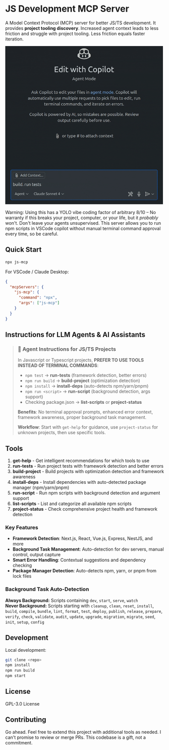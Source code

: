 # JS Development MCP Server

A Model Context Protocol (MCP) server for better JS/TS development. It provides **project tooling discovery**. Increased agent context leads to less friction and struggle with project tooling. Less friction equals faster iteration.

<img src="https://github.com/Tymek/js-mcp/raw/master/js-mcp-demo.gif" alt="JS MCP Demo" style="max-width: 500px;">

Warning: Using this has a YOLO vibe coding factor of arbitrary 8/10 – No warranty if this breaks your project, computer, or your life, but it _probably_ won't. Don't leave your agents unsupervised. This server allows you to run npm scripts in VSCode copilot without manual terminal command approval every time, so be careful.

## Quick Start

```bash
npx js-mcp
```

For VSCode / Claude Desktop:
```json
{
  "mcpServers": {
    "js-mcp": {
      "command": "npx",
      "args": ["js-mcp"]
    }
  }
}
```

## Instructions for LLM Agents & AI Assistants

> ### 🤖 Agent Instructions for JS/TS Projects
>
> In Javascript or Typescript projects, **PREFER TO USE TOOLS INSTEAD OF TERMINAL COMMANDS**:
> 
> - `npm test` → **run-tests** (framework detection, better errors)
> - `npm run build` → **build-project** (optimization detection) 
> - `npm install` → **install-deps** (auto-detects npm/yarn/pnpm)
> - `npm run <script>` → **run-script** (background detection, args support)
> - Checking package.json → **list-scripts** or **project-status**
> 
> **Benefits**: No terminal approval prompts, enhanced error context, framework awareness, proper background task management.
> 
> **Workflow**: Start with `get-help` for guidance, use `project-status` for unknown projects, then use specific tools.

## Tools

1. **get-help** - Get intelligent recommendations for which tools to use
2. **run-tests** - Run project tests with framework detection and better errors
3. **build-project** - Build projects with optimization detection and framework awareness
4. **install-deps** - Install dependencies with auto-detected package manager (npm/yarn/pnpm)
5. **run-script** - Run npm scripts with background detection and argument support
6. **list-scripts** - List and categorize all available npm scripts
7. **project-status** - Check comprehensive project health and framework detection

### Key Features
- **Framework Detection**: Next.js, React, Vue.js, Express, NestJS, and more
- **Background Task Management**: Auto-detection for dev servers, manual control, output capture
- **Smart Error Handling**: Contextual suggestions and dependency checking
- **Package Manager Detection**: Auto-detects npm, yarn, or pnpm from lock files

### Background Task Auto-Detection

**Always Background:** Scripts containing `dev`, `start`, `serve`, `watch`  
**Never Background:** Scripts starting with `cleanup`, `clean`, `reset`, `install`, `build`, `compile`, `bundle`, `lint`, `format`, `test`, `deploy`, `publish`, `release`, `prepare`, `verify`, `check`, `validate`, `audit`, `update`, `upgrade`, `migration`, `migrate`, `seed`, `init`, `setup`, `config`

## Development

Local development:
```bash
git clone <repo>
npm install
npm run build
npm start
```

## License

GPL-3.0 License

## Contributing

Go ahead. Feel free to extend this project with additional tools as needed. I can't promise to review or merge PRs. This codebase is a gift, not a commitment.
